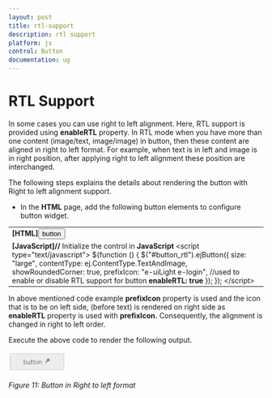 ```yaml
---
layout: post
title: rtl-support
description: rtl support
platform: js
control: Button
documentation: ug
---
```


# RTL Support

In some cases you can use right to left alignment. Here, RTL support is provided using **enableRTL** property. In RTL mode when you have more than one content (image/text, image/image) in button, then these content are aligned in right to left format. For example, when text is in left and image is in right position, after applying right to left alignment these position are interchanged.

The following steps explains the details about rendering the button with Right to left alignment support.

* In the **HTML** page, add the following button elements to configure button widget.



<table>
<tr>
<td>
<b>[HTML]</b><button id="button_rtl">button</button></td></tr>
<tr>
<td>
<b>[JavaScript]</b><b>//</b> Initialize the control in <b>JavaScript</b>     &lt;script type="text/javascript"&gt;        $(function () {            $("#button_rtl").ejButton({                size: "large", contentType: ej.ContentType.TextAndImage,                showRoundedCorner: true,                prefixIcon: "e-uiLight e-login",                //used to enable or disable RTL support for button<b>                enableRTL: true</b>            });        });    &lt;/script&gt;</td></tr>
</table>

In above mentioned code example **prefixIcon** property is used and the icon that is to be on left side, (before text) is rendered on right side as **enableRTL** property is used with **prefixIcon.**  Consequently, the alignment is changed in right to left order.

Execute the above code to render the following output.

![](rtl-support_images\rtl-support_img1.png)

_Figure 11: Button in Right to left format_

